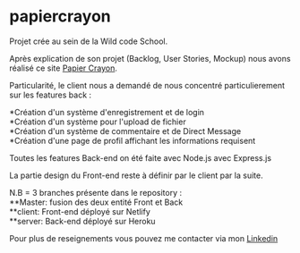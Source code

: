 # papiercrayon

Projet crée au sein de la Wild code School.

Après explication de son projet (Backlog, User Stories, Mockup) nous avons réalisé ce site [Papier Crayon](https://papier-crayon.netlify.app/).

Particularité, le client nous a demandé de nous concentré particulierement sur les features back :

*Création d'un système d'enregistrement et de login  
*Création d'un système pour l'upload de fichier  
*Création d'un système de commentaire et de Direct Message  
*Création d'une page de profil affichant les informations requisent  

Toutes les features Back-end on été faite avec Node.js avec Express.js

La partie design du Front-end reste à définir par le client par la suite.

N.B = 3 branches présente dans le repository :  
  **Master: fusion des deux entité Front et Back  
  **client: Front-end déployé sur Netlify  
  **server: Back-end déployé sur Heroku  

Pour plus de reseignements vous pouvez me contacter via mon [Linkedin](https://www.linkedin.com/in/mamednoorgohabur/)
